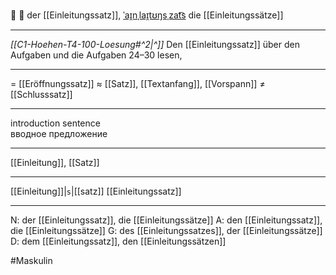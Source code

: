 📝 🔵 der [[Einleitungssatz]], [ˈaɪ̯nˌlaɪ̯tʊŋsˌzat͡s](https://youglish.com/pronounce/Einleitungssatz/german)
die [[Einleitungssätze]]

---
*[[C1-Hoehen-T4-100-Loesung#^2|^]]* Den [[Einleitungssatz]] über den Aufgaben und die Aufgaben 24–30 lesen,

---
= [[Eröffnungssatz]]
≈ [[Satz]], [[Textanfang]], [[Vorspann]]
≠ [[Schlusssatz]]

---
introduction sentence  
вводное предложение

---
[[Einleitung]], [[Satz]]

---
[[Einleitung]]|`s`|[[satz]]
[[Einleitungssatz]]


---
N: der [[Einleitungssatz]], die [[Einleitungssätze]]
A: den [[Einleitungssatz]], die [[Einleitungssätze]]
G: des [[Einleitungssatzes]], der [[Einleitungssätze]]
D: dem [[Einleitungssatz]], den [[Einleitungssätzen]]

#Maskulin 